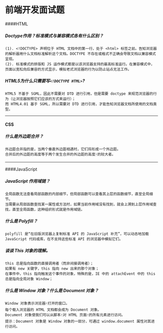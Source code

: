 # 前端开发面试题

####HTML

##### Doctype作用？标准模式与兼容模式各有什么区别？

```
(1). <!DOCTYPE> 声明位于 HTML 文档中的第一行，处于 <html> 标签之前。告知浏览器的解析器用什么文档标准解析这个文档。DOCTYPE 不存在或格式不正确会导致文档以兼容模式呈现。
(2). 标准模式的排版和 JS 运作模式都是以该浏览器支持的最高标准运行。在兼容模式中，页面以宽松向后兼容的方式显示，模拟老式浏览器的行为以防止站点无法工作。
```
##### HTML5为什么只需要写```<!DOCTYPE HTML>```?

```
HTML5 不基于 SGML，因此不需要对 DTD 进行引用，但是需要 doctype 来规范浏览器的行为（让浏览器按照它们应该的方式来运行）；
而 HTML4.01 基于 SGML，所以需要对 DTD 进行引用，才能告知浏览器文档所使用的文档类型。
```

***

#### CSS

##### 什么是外边距合并？

```
外边距合并指的是，当两个垂直外边距相遇时，它们将形成一个外边距。
合并后的外边距的高度等于两个发生合并的外边距的高度🀄️的较大者。
```

***

####JavaScript

##### JavaScript 作用域链？

```
全局函数无法查看局部函数的内部细节，但局部函数可以查看其上层的函数细节，直至全局细节。
当需要从局部函数查找某一属性或方法时，如果当前作用域没有找到，就会上溯到上层作用域查找，直至全局函数，这种组织形式就是作用域链。
```

##### 什么是 Polyfill？

```
polyfill 是“在旧版浏览器上复制标准 API 的 JavaScript 补充”，可以动态地加载 JavaScript 代码或库，在不支持这些标准 API 的浏览器中模拟它们。
```

##### 谈谈 This 对象的理解。

```
this 总是指向函数的直接调用者（而非间接调用者）；
如果有 new 关键字，this 指向 new 出来的那个对象；
在事件中，this 指向触发这个事件的对象，特殊的是，IE 中的 attachEvent 中的 this 总是指向全局对象 Window；
```

##### 什么是 Window 对象？什么是 Document 对象？

```
Window 对象表示浏览器🀄️打开的窗口。
每个载入浏览器的 HTML 文档都会成为 Document 对象。
Document 对象使我们可以从脚本🀄️对 HTML 页面🀄️的所有元素进行访问。
提示：Document 对象是 Window 对象的一部分，可通过 window.document 属性对其进行访问。
```
